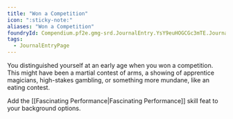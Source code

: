 ```yaml
---
title: "Won a Competition"
icon: ":sticky-note:"
aliases: "Won a Competition"
foundryId: Compendium.pf2e.gmg-srd.JournalEntry.YsY9euHOGCGc3mTE.JournalEntryPage.MQqNSUpsIdmPfRHy
tags:
  - JournalEntryPage
---
```

You distinguished yourself at an early age when you won a competition. This might have been a martial contest of arms, a showing of apprentice magicians, high-stakes gambling, or something more mundane, like an eating contest.

Add the [[Fascinating Performance|Fascinating Performance]] skill feat to your background options.